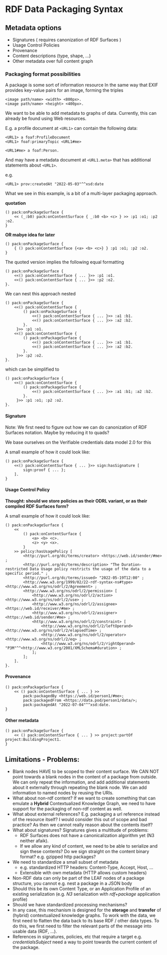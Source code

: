  # RDF Data Packaging Syntax


## Metadata options

* Signatures ( requires canonization of RDF Surfaces )
* Usage Control Policies
* Provenance
* Content descriptions (type, shape, ...)
* Other metadata over full content graph

### Packaging format possibilities

A package is some sort of information resource
In the same way that EXIF provides key-value pairs for an image, forming the triples
```
<image path/name> <width> <800px>.
<image path/name> <height> <400px>.
```

We want to be able to add metadata to graphs of data.
Currently, this can already be found using Web resources.

E.g. a profile document at `<URL1>` can contain the following data:

```
<URL1> a foaf:ProfileDocument
<URL1> foaf:primaryTopic <URL1#me>

<URL1#me> a foaf:Person.
```

And may have a metadata document at `<URL1.meta>` that has additional statements about `<URL1>`.

e.g.

```
<URL1> prov:createdAt "2022-05-03"^^xsd:date
```

What we see in this example, is a bit of a multi-layer packaging approach.

**quotation**

```
() pack:onPackageSurface { 
    << (_:b0) pack:onContentSurface { _:b0 <b> <c> } >> :p1 :o1; :p2 :o2.
} 
```
**OR mabye idea for later** 
```
() pack:onPackageSurface { 
    { () pack:onContentSurface {<a> <b> <c>} } :p1 :o1; :p2 :o2.
} 

```

The quoted version implies the following equal formatting

```
() pack:onPackageSurface {
    <<() pack:onContentSurface { ... }>> :p1 :o1.
    <<() pack:onContentSurface { ... }>> :p2 :o2.
}.
```

We can nest this approach nested

```
() pack:onPackageSurface {
    <<() pack:onContentSurface { 
        () pack:onPackageSurface {
            <<() pack:onContentSurface { ... }>> :a1 :b1.
            <<() pack:onContentSurface { ... }>> :a2 :b2.
        }.
     }>> :p1 :o1.
    <<() pack:onContentSurface { 
        () pack:onPackageSurface {
            <<() pack:onContentSurface { ... }>> :a1 :b1.
            <<() pack:onContentSurface { ... }>> :a2 :b2.
        }.
     }>> :p2 :o2.
}.
```

which can be simplified to

```
() pack:onPackageSurface {
    <<() pack:onContentSurface { 
        () pack:onPackageSurface {
            <<() pack:onContentSurface { ... }>> :a1 :b1; :a2 :b2.
        }.
     }>> :p1 :o1; :p2 :o2.
}.
```


#### Signature
Note: We first need to figure out how we can do canonization of RDF Surfaces notation. Maybe by reducing it to quads?

We base ourselves on the Verifiable credentials data model 2.0 for this

A small example of how it could look like:
```
() pack:onPackageSurface {
    <<() pack:onContentSurface { ... }>> sign:hasSignature [
        sign:proof { ... };
    ].
}
```

#### Usage Control Policy
**Thought: should we store policies as their ODRL variant, or as their compiled RDF Surfaces form?**

A small example of how it could look like:
```
() pack:onPackageSurface {
    << 
        () pack:onContentSurface {
            <a> <b> <c>.
            <z> <y> <x>.
        } 
    >> policy:hasUsagePolicy [
        <http://purl.org/dc/terms/creator> <https://web.id/sender/#me> ;
        <http://purl.org/dc/terms/description> "The Duration-restricted Data Usage policy restricts the usage of the data to a specific period." ;
        <http://purl.org/dc/terms/issued> "2022-05-19T12:00" ;
        <http://www.w3.org/1999/02/22-rdf-syntax-ns#type> <http://www.w3.org/ns/odrl/2/Agreement> ;
        <http://www.w3.org/ns/odrl/2/permission> [
            <http://www.w3.org/ns/odrl/2/action> <http://www.w3.org/ns/odrl/2/use> ;
            <http://www.w3.org/ns/odrl/2/assignee> <https://web.id/receiver/#me> ;
            <http://www.w3.org/ns/odrl/2/assigner> <https://web.id/sender/#me> ;
            <http://www.w3.org/ns/odrl/2/constraint> [
                <http://www.w3.org/ns/odrl/2/leftOperand> <http://www.w3.org/ns/odrl/2/elapsedTime> ;
                <http://www.w3.org/ns/odrl/2/operator> <http://www.w3.org/ns/odrl/2/eq> ;
                <http://www.w3.org/ns/odrl/2/rightOperand> "P3M"^^<http://www.w3.org/2001/XMLSchema#duration> ;
            ];
        ];
    ].
}.
```
#### Provenance

```
() pack:onPackageSurface {
    << () pack:onContentSurface { ... } >> 
        pack:packagedBy <https://web.id/person1/#me>;
        pack:packagedFrom <https://data.pod/person1/data/>;
        pack:packagedAt "2022-07-04"^^xsd:date.
}
```


#### Other metadata

```
() pack:onPackageSurface {
    << () pack:onContentSurface { ... } >> project:partOf project:BuildingProject1.
}
```

## Limitations - Problems:

* Blank nodes HAVE to be scoped to their content surface. We CAN NOT point towards a blank nodes in the content of a package from outside. We can only repeat the information, and add additional statements about it externally through repeating the blank node. We can add information to named nodes by reusing the URIs.
* What about non-rdf content? If we want to create something that can emulate a **Hybrid** Contextualized Knowledge Graph, we need to have support for the packaging of non-rdf content as well.
* What about external references? E.g. packaging a url reference instead of the resource itself? I would consider this out of scope and bad practice? As then we cannot really reason about the contents itself?
* What about signatures? Signatures gives a multitude of problems:
  * RDF Surfaces does not have a canonicalization algorithm yet (N3 neither afaik).
  * If we allow any kind of content, we need to be able to serialize and sign these contents? Do we sign straight on the content binary format? e.g. gzipped http packages?
* We need to standardize a small subset of metadata
  * e.g. standardized HTTP headers: Content-Type, Accept, Host, ...
  * Extensible with own metadata (HTTP allows custom headers)
* Non-RDF data can only be part of the LEAF nodes of a package structure, you cannot e.g. nest a package in a JSON body
* Should this be its own Content Type, or an Application Profile of an existing serialization (e.g. *N3* serialization with *rdf+package* application profile)
* Should we have standardized processing mechanisms?
* In any case, this mechanism is designed for the **storage** and **transfer** of (hybrid) contextualized knowledge graphs. To work with the data, we first need to flatten the data back to its base RDF / other data types. To do this, we first need to filter the relevant parts of the message into usable data (RDF, ...).
* References in signatures, policies, etc that require a target e.g. *credentialsSubject* need a way to point towards the current content of the package.